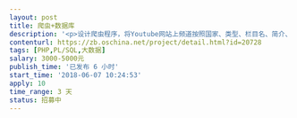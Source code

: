 ```yaml
---                
layout: post       
title: 爬虫+数据库           
description: '<p>设计爬虫程序，将Youtube网站上频道按照国家、类型、栏目名、简介、粉丝数、视频数、总播放量、链接地址进行归类，并可一键下载的EXCEL表。</p>'     
contenturl: https://zb.oschina.net/project/detail.html?id=20728      
tags: [PHP,PL/SQL,大数据]            
salary: 3000-5000元          
publish_time: '已发布 6 小时'         
start_time: '2018-06-07 10:24:53'           
apply: 10                   
time_range: 3 天              
status: 招募中                  
---                 
```

